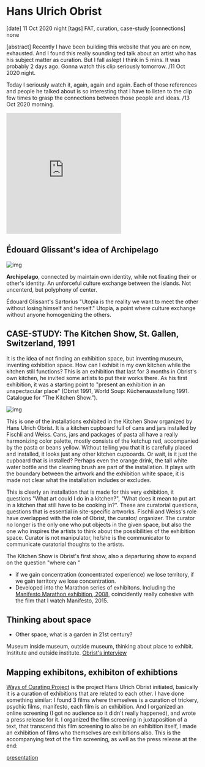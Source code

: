 # Hans Ulrich Obrist

[date] 11 Oct 2020 night
[tags] FAT, curation, case-study
[connections] none

[abstract] Recently I have been building this website that you are on now, exhausted. And I found this really sounding ted talk about an artist who has his subject matter as curation. But I fall aslept I think in 5 mins. It was probably 2 days ago. Gonna watch this clip seriously tomorrow. /11 Oct 2020 night.

Today I seriously watch it, again, again and again. Each of those references and people he talked about is so interesting that I have to listen to the clip few times to grasp the connections between those people and ideas. /13 Oct 2020 morning.

<iframe height="315" src="https://www.youtube.com/embed/gyIVCqf23cA" frameborder="0" allow="accelerometer; autoplay; clipboard-write; encrypted-media; gyroscope; picture-in-picture" allowfullscreen></iframe>

## Édouard Glissant's idea of Archipelago

![img](/media/hans_ulrich_obrist/glissant_archipelago.jpg)

**Archipelago**, connected by maintain own identity, while not fixating their or other's identity. An unforceful culture exchange between the islands. Not uncenterd, but polyphony of center.

Édouard Glissant's Sartorius "Utopia is the reality we want to meet the other without losing himself and herself." Utopia, a point where culture exchange without anyone homogenizing the others.


## CASE-STUDY: The Kitchen Show, St. Gallen, Switzerland, 1991

It is the idea of not finding an exhibition space, but inventing museum, inventing exhibition space. How can I exhibit in my own kitchen while the kitchen still functions? This is an exhibition that last for 3 months in Obrist's own kitchen, he invited some artists to put their works there. As his first exhibition, it was a starting point to "present an exhibition in an unspectacular place" (Obrist 1991, World Soup: Küchenausstellung 1991. Catalogue for “The Kitchen Show.”).

![img](/media/hans_ulrich_obrist/the_kitchen_show.jpg)

This is one of the installations exhibited in the Kitchen Show organized by Hans Ulrich Obrist. It is a kitchen cupboard full of cans and jars installed by Fischli and Weiss. Cans, jars and packages of pasta all have a really harmonizing color palette, mostly consists of the ketchup red, accompanied by the pasta or beans yellow. Without telling you that it is carefully placed and installed, it looks just any other kitchen cupboards. Or wait, is it just the cupboard that is installed? Perhaps even the orange drink, the tall white water bottle and the cleaning brush are part of the installation. It plays with the boundary between the artwork and the exhibition white space, it is made not clear what the installation includes or excludes.

This is clearly an installation that is made for this very exhibition, it questions "What art could I do in a kitchen?", "What does it mean to put art in a kitchen that still have to be cooking in?". These are curatorial questions, questions that is essential in site-specific artworks. Fischli and Weiss's role have overlapped with the role of Obrist, the curator/ organizer. The curator no longer is the only one who put objects in the given space, but also the one who inspires the artists to think about the possibilities of the exhibition space. Curator is not manipulator, he/she is the communicator to communicate curatorial thoughts to the artists.

The Kitchen Show is Obrist's first show, also a departuring show to expand on the question "where can "

- if we gain concentration (concentrated experience) we lose territory, if we gain territory we lose concentration.
- Developed into the Marathon series of exhibitons. Including the [Manifesto Marathon exhibition, 2008](https://www.serpentinegalleries.org/whats-on/manifesto-marathon/), coincidently really cohesive with the film that I watch Manifesto, 2015.


## Thinking about space

- Other space, what is a garden in 21st century?

Museum inside museum, outside museum, thinking about place to exhibit. Institute and outside institute.
[Obrist's interview](https://www.artsy.net/article/manoela-bowles-hans-ulrich-obrist-interview)

## Mapping exhibitons, exhibiton of exhibtions

[Ways of Curating Project](https://waysofcurating.withgoogle.com/themes) is the project Hans Ulrich Obrist initiated, basically it is a curation of exhibitions that are related to each other. I have done something similar: I found 3 films where themselves is a curation of trickery, psychic films, manifesto, each film is an exhibition. And I organized an online screening (I got no audience so it didn't really happened), and wrote a press release for it. I organized the film screening in juxtaposition of a text, that transcend this film screening to also be an exhibition itself, I made an exhibition of films who themselves are exhibitions also. This is the accompanying text of the film screening, as well as the press release at the end:

[presentation](/media/hans_ulrich_obrist/exhibiting_exhibitions_exhibition)

